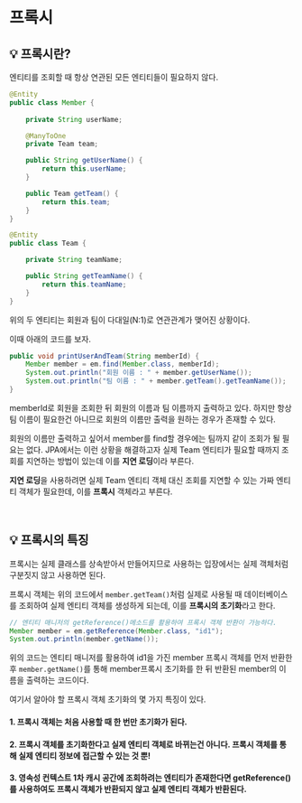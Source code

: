 # 프록시

## 💡 프록시란?
엔티티를 조회할 때 항상 연관된 모든 엔티티들이 필요하지 않다.
```Java
@Entity
public class Member {
    
    private String userName;

    @ManyToOne
    private Team team;

    public String getUserName() {
        return this.userName;
    }

    public Team getTeam() {
        return this.team;
    }
}
```

```Java
@Entity
public class Team {

    private String teamName;

    public String getTeamName() {
        return this.teamName;
    }
}
```
위의 두 엔티티는 회원과 팀이 다대일(N:1)로 연관관계가 맺어진 상황이다.

이때 아래의 코드를 보자.
```Java
public void printUserAndTeam(String memberId) {
    Member member = em.find(Member.class, memberId);
    System.out.println("회원 이름 : " + member.getUserName());
    System.out.println("팀 이름 : " + member.getTeam().getTeamName());
}
```
memberId로 회원을 조회한 뒤 회원의 이름과 팀 이름까지 출력하고 있다. 하지만 항상 팀 이름이 필요한건 아니므로 회원의 이름만 출력을 원하는 경우가 존재할 수 있다.

회원의 이름만 출력하고 싶어서 member를 find할 경우에는 팀까지 같이 조회가 될 필요는 없다. JPA에서는 이런 상황을 해결하고자 실제 Team 엔티티가 필요할 때까지 조회를 지연하는 방법이 있는데 이를 **지연 로딩**이라 부른다.

**지연 로딩**을 사용하려면 실제 Team 엔티티 객체 대신 조회를 지연할 수 있는 가짜 엔티티 객체가 필요한데, 이를 **프록시** 객체라고 부른다.

<br/>

## 💡 프록시의 특징
프록시는 실제 클래스를 상속받아서 만들어지므로 사용하는 입장에서는 실제 객체처럼 구분짓지 않고 사용하면 된다.

프록시 객체는 위의 코드에서 `member.getTeam()`처럼 실제로 사용될 때 데이터베이스를 조회하여 실제 엔티티 객체를 생성하게 되는데, 이를 **프록시의 초기화**라고 한다.

```Java
// 엔티티 매니저의 getReference()메소드를 활용하여 프록시 객체 반환이 가능하다.
Member member = em.getReference(Member.class, "id1");
System.out.println(member.getName());
```
위의 코드는 엔티티 매니저를 활용하여 id1을 가진 member 프록시 객체를 먼저 반환한 후 `member.getName()`를 통해 member프록시 초기화를 한 뒤 반환된 member의 이름을 출력하는 코드이다.

여기서 알아야 할 프록시 객체 초기화의 몇 가지 특징이 있다.
#### 1. 프록시 객체는 처음 사용할 때 한 번만 초기화가 된다.
#### 2. 프록시 객체를 초기화한다고 실제 엔티티 객체로 바뀌는건 아니다. 프록시 객체를 통해 실제 엔티티 정보에 접근할 수 있는 것 뿐!
#### 3. 영속성 컨텍스트 1차 캐시 공간에 조회하려는 엔티티가 존재한다면 getReference()를 사용하여도 프록시 객체가 반환되지 않고 실제 엔티티 객체가 반환된다.
